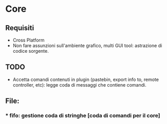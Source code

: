 # Core

## Requisiti
* Cross Platform
* Non fare assunzioni sull'ambiente grafico, multi GUI tool:
  astrazione di codice sorgente.

## TODO
* Accetta comandi contenuti in plugin (pastebin, export info to, remote
  controller, etc): legge coda di messaggi che contiene comandi.


## File:
### * fifo: gestione coda di stringhe [coda di comandi per il core]
